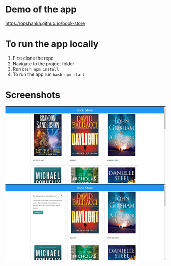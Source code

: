 # Demo of the app

https://opshanka.github.io/book-store

# To run the app locally

1. First clone the repo
2. Navigate to the project folder
3. Run `bash npm install `
4. To run the app run `bash npm start `

# Screenshots

<div>
    <img src="public/home.png">
</div>
<div>
    <img src="public/details.png">
</div>
